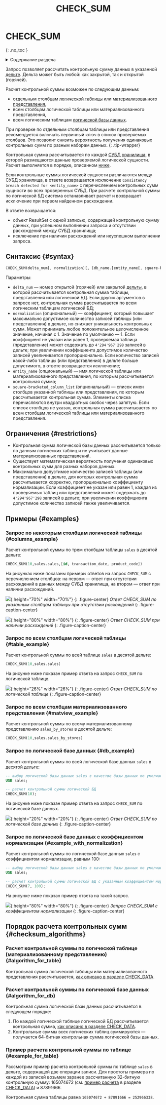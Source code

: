 ﻿---
layout: default
title: CHECK_SUM
nav_order: 5
parent: Запросы SQL+
grand_parent: Справочная информация
has_children: false
has_toc: false
---

# CHECK_SUM
{: .no_toc }

<details markdown="block">
  <summary>
    Содержание раздела
  </summary>
  {: .text-delta }
1. TOC
{:toc}
</details>

Запрос позволяет рассчитать контрольную сумму данных в указанной [дельте](../../../overview/main_concepts/delta/delta.md).
Дельта может быть любой: как закрытой, так и открытой (горячей).

Расчет контрольной суммы возможен по следующим данным:
*   отдельным столбцам [логической таблицы](../../../overview/main_concepts/logical_table/logical_table.md) или 
    [материализованного представления](../../../overview/main_concepts/materialized_view/materialized_view.md),
*   всем столбцам логической таблицы или материализованного представления,
*   всем логическим таблицам [логической базы данных](../../../overview/main_concepts/logical_db/logical_db.md).

При проверке по отдельным столбцам таблицы или представления рекомендуется включать первичный ключ в список проверяемых 
столбцов. Это позволит снизить вероятность получения одинаковых контрольных сумм по разным наборам данных.
{: .tip-wrapper}

Контрольная сумма рассчитывается по каждой [СУБД](../../../introduction/supported_DBMS/supported_DBMS.md) 
[хранилища](../../../overview/main_concepts/data_storage/data_storage.md), 
в которой размещаются данные проверяемой логической сущности. Расчет выполняется в порядке, описанном 
[ниже](#checksum_algorithms). 

Если контрольные суммы логической сущности различаются между СУБД хранилища, в ответе возвращается исключение 
`Consistency breach detected for <entity_name>` с перечислением контрольных сумм сущности во всех проверенных СУБД. 
При расчете контрольной суммы по логической БД система останавливает расчет и возвращает исключение при первом 
найденном расхождении.

В ответе возвращается:
*   объект ResultSet с одной записью, содержащей контрольную сумму данных, при успешном выполнении запроса 
    и отсутствии расхождений между СУБД хранилища;
*   исключение при наличии расхождений или неуспешном выполнении запроса.

## Синтаксис {#syntax}

```sql
CHECK_SUM(delta_num[, normalization][, [db_name.]entity_name[, square-bracketed_column_list]])
```

Параметры:
*   `delta_num` — номер открытой (горячей) или закрытой [дельты](../../../overview/main_concepts/delta/delta.md), 
    в которой рассчитывается контрольная сумма таблицы, представления или логической БД. Если других аргументов 
    в запросе нет, контрольная сумма рассчитывается по всем логическим таблицам логической БД;
*   `normalization` (опциональный) — коэффициент, который повышает максимально допустимое количество записей 
    таблицы (или представления) в дельте, но снижает уникальность контрольных сумм. 
    Может принимать любое положительное целочисленное значение, начиная с 1. Значение по умолчанию — 1. 
    Если коэффициент не указан или равен 1, проверяемая таблица (представление) может содержать 
    до `4'294'967'298` записей в дельте; при увеличении коэффициента допустимое количество записей
    увеличивается пропорционально. Если количество записей какой-либо таблицы (или представления) в дельте 
    больше допустимого, в ответе возвращается исключение;
*   `entity_name` (опциональный) — имя логической таблицы или материализованного представления, по которым 
    рассчитывается контрольная сумма;
*   `square-bracketed_column_list` (опциональный) — список имен столбцов указанной таблицы или представления, 
    по которым рассчитывается контрольная сумма. Элементы списка перечисляются внутри квадратных 
    скобок через запятую. Если список столбцов не указан, контрольная сумма рассчитывается по всем столбцам 
    логической таблицы или материализованного представления.
    
## Ограничения {#restrictions}

*   Контрольная сумма логической базы данных рассчитывается только по данным логических таблиц и не учитывает данные 
    материализованных представлений.
*   Существует математическая вероятность получения одинаковых контрольных сумм для разных наборов данных.
*   Максимально допустимое количество записей таблицы (или представления) в дельте, для которых контрольная 
    сумма рассчитывается корректно, пропорционально коэффициенту нормализации. Если коэффициент не указан или равен 1,
    каждая из проверяемых таблиц или представлений может содержать до `4'294'967'298` записей в дельте; 
    при увеличении коэффициента допустимое количество записей также увеличивается.

## Примеры {#examples}

### Запрос по некоторым столбцам логической таблицы {#columns_example}

Расчет контрольной суммы по трем столбцам таблицы `sales` в десятой дельте:
```sql
CHECK_SUM(10,sales.sales,[id, transaction_date, product_code])
```

На рисунках ниже показаны примеры ответов на запрос `CHECK_SUM` с перечислением столбцов: 
на первом — ответ при отсутствии расхождений в данных между СУБД хранилища, на втором — ответ при 
наличии расхождений.

![](check_sum_for_table_columns.png){:height="70%" width="70%"}
{: .figure-center}
*Ответ CHECK_SUM по указанным столбцам таблицы при отсутствии расхождений*
{: .figure-caption-center}

![](check_sum_with_inconsistency.png){:height="80%" width="80%"}
{: .figure-center}
*Ответ CHECK_SUM при наличии расхождений*
{: .figure-caption-center}

### Запрос по всем столбцам логической таблицы {#table_example}

Расчет контрольной суммы по всей таблице `sales` в десятой дельте:
```sql
CHECK_SUM(10,sales.sales)
```

На рисунке ниже показан пример ответа на запрос `CHECK_SUM` по логической таблице.

![](check_sum_for_table.png){:height="26%" width="26%"}
{: .figure-center}
*Ответ CHECK_SUM по логической таблице*
{: .figure-caption-center}

### Запрос по всем столбцам материализованного представления {#matview_example}

Расчет контрольной суммы по всему материализованному представлению `sales_by_stores` в десятой дельте:
```sql
CHECK_SUM(10,sales.sales_by_stores)
```

### Запрос по логической базе данных {#db_example}

Расчет контрольной суммы по всей логической базе данных `sales` в десятой дельте:
```sql
-- выбор логической базы данных sales в качестве базы данных по умолчанию
USE sales;

-- расчет контрольной суммы логической БД
CHECK_SUM(10);
```

На рисунке ниже показан пример ответа на запрос `CHECK_SUM` по логической базе данных.

![](check_sum_for_db.png){:height="20%" width="20%"}
{: .figure-center}
*Ответ CHECK_SUM по логической базе данных*
{: .figure-caption-center}

### Запрос по логической базе данных с коэффициентом нормализации {#example_with_normalization}

Расчет контрольной суммы по логической базе данных `sales` с коэффициентом нормализации, равным 100:
```sql
-- выбор логической базы данных sales в качестве базы данных по умолчанию
USE sales;

-- расчет контрольной суммы логической БД с указанным коэффициентом нормализации
CHECK_SUM(7, 100);
```

На рисунке ниже показан пример ответа на такой запрос.

![](check_sum_for_db_with_normalization.png){:height="80%" width="80%"}
{: .figure-center}
*Запрос CHECK_SUM с коэффициентом нормализации*
{: .figure-caption-center}

## Порядок расчета контрольных сумм {#checksum_algorithms}

### Расчет контрольной суммы по логической таблице (материализованному представлению) {#algorithm_for_table}

Контрольная сумма логической таблицы или материализованного представления рассчитывается, 
[как описано в разделе CHECK_DATA](../CHECK_DATA/CHECK_DATA.md#checksum).

### Расчет контрольной суммы по логической базе данных {#algorithm_for_db}

Контрольная сумма логической базы данных рассчитывается в следующем порядке:
1. По каждой логической таблице логической БД рассчитывается контрольная сумма, 
   [как описано в разделе CHECK_DATA](../CHECK_DATA/CHECK_DATA.md#checksum).
2. Контрольные суммы всех логических таблиц суммируются — получается 64-битная контрольная сумма 
   логической базы данных.

### Пример расчета контрольной суммы по таблице {#example_for_table}

Рассмотрим пример расчета контрольной суммы по таблице `sales` в дельте, содержащей две 
операции записи. Для простоты примера по каждой из записей возьмем заранее рассчитанную 32-битную контрольную 
сумму: 165074672 (см. [пример расчета](../CHECK_DATA/CHECK_DATA.md#checksum_example) 
в разделе [CHECK_DATA](../CHECK_DATA/CHECK_DATA.md)) и 87891666.

Контрольная сумма таблицы равна `165074672 + 87891666 = 252966338`.